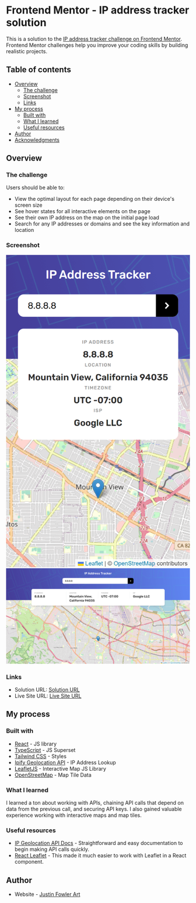 # Frontend Mentor - IP address tracker solution

This is a solution to the [IP address tracker challenge on Frontend Mentor](https://www.frontendmentor.io/challenges/ip-address-tracker-I8-0yYAH0). Frontend Mentor challenges help you improve your coding skills by building realistic projects. 

## Table of contents

- [Overview](#overview)
  - [The challenge](#the-challenge)
  - [Screenshot](#screenshot)
  - [Links](#links)
- [My process](#my-process)
  - [Built with](#built-with)
  - [What I learned](#what-i-learned)
  - [Useful resources](#useful-resources)
- [Author](#author)
- [Acknowledgments](#acknowledgments)


## Overview

### The challenge

Users should be able to:

- View the optimal layout for each page depending on their device's screen size
- See hover states for all interactive elements on the page
- See their own IP address on the map on the initial page load
- Search for any IP addresses or domains and see the key information and location

### Screenshot

![](./design/final-mobile.png)
![](./design/final-desktop.png)

### Links
- Solution URL: [Solution URL](https://www.frontendmentor.io/challenges/ip-address-tracker-I8-0yYAH0/hub/ip-address-tracker-with-react-typescript-tailwind-and-fetch-cNvmEhqzQa)
- Live Site URL: [Live Site URL](https://ip-address-tracker.justinfowlerart.com/)

## My process

### Built with

- [React](https://reactjs.org/) - JS library
- [TypeScript](https://www.typescriptlang.org/) - JS Superset
- [Tailwind CSS](https://tailwindcss.com/) - Styles
- [Ipify Geolocation API](https://geo.ipify.org/) - IP Address Lookup
- [LeafletJS](https://leafletjs.com/) - Interactive Map JS Library
- [OpenStreetMap](https://www.openstreetmap.org/) - Map Tile Data

### What I learned

I learned a ton about working with APIs, chaining API calls that depend on data from the previous call, and securing API keys. I also gained valuable experience working with interactive maps and map tiles.

### Useful resources

- [IP Geolocation API Docs](https://geo.ipify.org/docs) - Straightforward and easy documentation to begin making API calls quickly.
- [React Leaflet](https://react-leaflet.js.org/) - This made it much easier to work with Leaflet in a React component.

## Author

- Website - [Justin Fowler Art](https://www.justinfowlerart.com)
